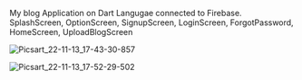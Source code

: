 My blog Application on Dart Langugae connected to Firebase.
SplashScreen, OptionScreen, SignupScreen, LoginScreen, ForgotPassword, HomeScreen, UploadBlogScreen

![Picsart_22-11-13_17-43-30-857](https://user-images.githubusercontent.com/64031326/201524600-7e301921-7682-4580-aa5e-9f30dd8fbd84.jpg)

![Picsart_22-11-13_17-52-29-502](https://user-images.githubusercontent.com/64031326/201524614-1738d641-9b21-4f48-a719-11e2c62821d4.jpg)

